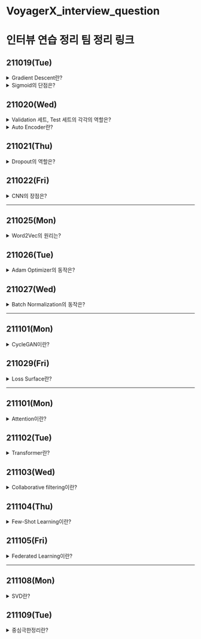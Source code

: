# VoyagerX_interview_question
# 인터뷰 연습 정리 팀 정리 링크

## 211019(Tue)
<details>
<summary> Gradient Descent란? </summary>  
<p>  
 
 - [강진선](https://github.com/iamtrueline/Boostcamp_AI_Tech_Note/blob/main/Gradient%20Descent.md)   
 
 - [김다인](https://www.notion.so/Gradient-Descent-64d47f289c284549903eea910da52a0f)
 
 - [김민지](https://colorful-animal-00d.notion.site/Gradient-Descent-77d05a654efc4b8da2bed66e89ef613d)
 
 - [송이현](https://s-a-r-a-h.notion.site/Gradient-Descent-2f2ca9765766484cb2c0fa6b6c31267c)
 
 - [신원지](https://s6820w.tistory.com/55)
 
 - [이나영](https://endurable-radium-a52.notion.site/Gradient-descent-b3384eb0044f4ea6ad0545833f365ef4)


</p>  
</details>  

<details>
<summary> Sigmoid의 단점은? </summary>  
<p>  
 

 - [강진선](https://github.com/iamtrueline/Boostcamp_AI_Tech_Note/blob/main/Sigmoid.md)   
 
 - [김다인](https://www.notion.so/Sigmoid-9972c2babad04d47aa0dfc5697e340e3)
 
 - [김민지](https://colorful-animal-00d.notion.site/sigmoid-0b6ca3e384f44106a31b7461543d4dcd)
 
 - [송이현](https://s-a-r-a-h.notion.site/Sigmoid-d305b10a1d234a13ad45314a0247cc53)
 
 - [신원지](https://s6820w.tistory.com/56)
 
 - [이나영]()


</p>    
</details>  

## 211020(Wed)
<details>
<summary> Validation 세트, Test 세트의 각각의 역할은? </summary>  
<p>  
 
 - [강진선](https://github.com/iamtrueline/Boostcamp_AI_Tech_Note/blob/main/Training-Test-Validation%20set.md)   
 
 - [김다인](https://wave-tote-a88.notion.site/Validation-Test-4905c5f593b0461380232fd2f8f6b91f)
 
 - [김민지](https://colorful-animal-00d.notion.site/Validation-set-Test-set-2466aaaf562745a5ad68f6dccd58f37b)
 
 - [송이현](https://s-a-r-a-h.notion.site/Validation-Data-Set-VS-Test-Data-Set-358dc723726f4d458e84f81d8471e57a)
 
 - [신원지](https://s6820w.tistory.com/57)
 
 - [이나영](https://endurable-radium-a52.notion.site/Validation-Test-aa624546cd184eb7a7024996e1f44c5c)


</p>    
</details>  
<details>
<summary> Auto Encoder란? </summary>  
<p>  
 
 - [강진선](https://github.com/iamtrueline/Boostcamp_AI_Tech_Note/blob/main/Autoencoder.md)   
 
 - [김다인](https://wave-tote-a88.notion.site/Auto-Encoder-a786f9da862c495abe970fd875683892)
 
 - [김민지](https://colorful-animal-00d.notion.site/AutoEncoder-6e6ab59c951b43fa9904a71cd1a5621c)
 
 - [송이현](https://s-a-r-a-h.notion.site/Auto-Encoder-292923cfaaa04c45a211595f559e9353)
 
 - [신원지](https://s6820w.tistory.com/59)
 
 - [이나영](https://endurable-radium-a52.notion.site/Auto-Encoder-e86f1f5cbdd34f9a89e234c43a21f2a0)


</p>    
</details>  

## 211021(Thu)
<details>
<summary> Dropout의 역할은? </summary>  
<p>  
 
 - [강진선](https://github.com/iamtrueline/Boostcamp_AI_Tech_Note/blob/main/Dropout.md)   
 
 - [김다인](https://wave-tote-a88.notion.site/Dropout-8ee3855c1bce4e7ca515582bfcc4f435)
 
 - [김민지](https://colorful-animal-00d.notion.site/Dropout-2e5c81c9a39143e681dcd1af84a21925)
 
 - [송이현](https://s-a-r-a-h.notion.site/Dropout-7baa8cdd7f4d4186b7e7b0d70a793be4)
 
 - [신원지](https://s6820w.tistory.com/60)
 
 - [이나영](https://endurable-radium-a52.notion.site/dropout-1a1412b5b08f4d3d98c7af5fab438329)


</p>    
</details>  

## 211022(Fri)
<details>
<summary> CNN의 장점은? </summary>  
<p>  
 
 - [강진선](https://github.com/iamtrueline/Boostcamp_AI_Tech_Note/blob/main/CNN.md)   
 
 - [김다인](https://wave-tote-a88.notion.site/CNN-ce0954ba42fe4e56ac5b8b82f3538d29)
 
 - [김민지](https://colorful-animal-00d.notion.site/CNN-6bf551b812864ff2af399446005c1f4e)
 
 - [송이현]()
 
 - [신원지](https://s6820w.tistory.com/62)
 
 - [이나영](https://endurable-radium-a52.notion.site/CNN-3a6ef47fc6cf4e9aa1e92cd51e785b5d)


</p>    
</details>  

--------------------------------------------------------------------

## 211025(Mon)
<details>
<summary> Word2Vec의 원리는? </summary>  
<p>  
 
 - [강진선](https://github.com/iamtrueline/Boostcamp_AI_Tech_Note/blob/main/Word2Vec.md)   
 
 - [김다인](https://wave-tote-a88.notion.site/Word2Vec-826653c9548c41a780e1ccb434d2ebf9)
 
 - [김민지](https://colorful-animal-00d.notion.site/Word2Vec-6de5752f23ce4badb4181f4c4d42d094)
 
 - [송이현](https://s-a-r-a-h.notion.site/Word2Vec-d688caa7cc0f4f10ad467cf0d73936b3)
 
 - [신원지](https://s6820w.tistory.com/64)
 
 - [이나영](https://endurable-radium-a52.notion.site/Word2Vec-008a9df39c11465182bffab96fcaf66d)

</p>    
</details>  

## 211026(Tue)
<details>
<summary> Adam Optimizer의 동작은? </summary>  
<p>  
 
 - [강진선]()   
 
 - [김다인](https://wave-tote-a88.notion.site/Adam-Optimizer-34fe64751ff447d5972a5063915cf6b9)
 
 - [김민지](https://colorful-animal-00d.notion.site/Adam-Optimizer-86fb4e4e9381411abc8c2d20e2856616)
 
 - [송이현](https://s-a-r-a-h.notion.site/Adam-optimizer-c115e08aa8dd4e7bb3c0dba8ab250edd)
 
 - [신원지](https://s6820w.tistory.com/66)
 
 - [이나영](https://endurable-radium-a52.notion.site/Adam-optimizer-f4490920b8434e338ebaa32a69deac2e)


</p>    
</details>  

## 211027(Wed)
<details>
<summary> Batch Normalization의 동작은? </summary>  
<p>  
 
 - [강진선](https://github.com/iamtrueline/Boostcamp_AI_Tech_Note/blob/main/Batch%20Normalization.md)   
 
 - [김다인](https://wave-tote-a88.notion.site/Batch-Normalization-b171cbe154f54474bc556ca769bce244)
 
 - [김민지](https://colorful-animal-00d.notion.site/Batch-Normalization-6c976eb4d8f449d895456edad80ed96c)
 
 - [송이현](https://s-a-r-a-h.notion.site/Batch-Normalization-e021c95482424f55b7b2d0f583934591)
 
 - [신원지](https://s6820w.tistory.com/68)
 
 - [이나영](https://endurable-radium-a52.notion.site/Batch-Normalization-23c776ac28394f2baf41146fd694b5b7)


</p>    
</details>  

--------------------------------------------------------------------

## 211101(Mon)
<details>
<summary> CycleGAN이란? </summary>  
<p>  
 
 - [강진선](https://github.com/iamtrueline/Boostcamp_AI_Tech_Note/blob/main/CycleGAN.md)   
 
 - [김다인](https://wave-tote-a88.notion.site/CycleGAN-455d30eeaf2f405b96406268b14bf8ad)
 
 - [김민지](https://colorful-animal-00d.notion.site/CycleGAN-8881703958c24705b8e77cf3b8de0d43)
 
 - [송이현](https://s-a-r-a-h.notion.site/Cycle-GAN-434bb915abf243bca72d6aa587989ae2)
 
 - [신원지]()
 
 - [이나영](https://endurable-radium-a52.notion.site/CycleGan-dbcc927674fa47d18fc93715b86f852d)


</p>    
</details>  

## 211029(Fri)
<details>
<summary> Loss Surface란? </summary>  
<p>  
 
 - [강진선]()   
 
 - [김다인]()
 
 - [김민지](https://colorful-animal-00d.notion.site/Loss-surface-e4cfdbff633642c490df21fb6f6894e3)
 
 - [송이현]()
 
 - [신원지]()
 
 - [이나영](https://endurable-radium-a52.notion.site/Loss-Surface-36be19104ddd44d1bf15be0fbb7ddbda)


</p>    
</details>  

--------------------------------------------------------------------


## 211101(Mon)
<details>
<summary> Attention이란? </summary>  
<p>  
 
 - [강진선]()   
 
 - [김다인]()
 
 - [김민지]()
 
 - [송이현](https://s-a-r-a-h.notion.site/What-Attention-in-AI-is-227dc4a5364d448d943cc38c7baac5e3)
 
 - [신원지]()
 
 - [이나영](https://endurable-radium-a52.notion.site/Attention-322e356cee21471d948139d9f433bcd1)


</p>    
</details>  

## 211102(Tue)
<details>
<summary> Transformer란? </summary>  
<p>  
 
 - [강진선]()   
 
 - [김다인]()
 
 - [김민지]()
 
 - [송이현](https://s-a-r-a-h.notion.site/Transformer-fafd186212d34dd7a022e3d6ccb17dcc)
 
 - [신원지]()
 
 - [이나영](https://endurable-radium-a52.notion.site/Transformer-7fc2fe192ad24301b687a6555880bbc2)


</p>    
</details>  

## 211103(Wed)
<details>
<summary> Collaborative filtering이란? </summary>  
<p>  
 
 - [강진선]()   
 
 - [김다인]()
 
 - [김민지](https://colorful-animal-00d.notion.site/Collaborative-filtering-d4e33de5512541db916877f42e1d0b09)
 
 - [송이현]()
 
 - [신원지]()
 
 - [이나영](https://endurable-radium-a52.notion.site/3a043825489e4f5fad26e5031e3b72a7)


</p>    
</details>  

## 211104(Thu)
<details>
<summary> Few-Shot Learning이란? </summary>  
<p>  
 
 - [강진선](https://github.com/iamtrueline/Boostcamp_AI_Tech_Note/blob/main/Few-Shot%20Learning.md)   
 
 - [김다인]()
 
 - [김민지]()
 
 - [송이현]()
 
 - [신원지]()
 
 - [이나영](https://endurable-radium-a52.notion.site/Few-Shot-Learning-1d09e7dec1af4d1c926dd7d89afcebe9)


</p>    
</details>  

## 211105(Fri)
<details>
<summary> Federated Learning이란? </summary>  
<p>  
 
 - [강진선]()   
 
 - [김다인]()
 
 - [김민지]()
 
 - [송이현]()
 
 - [신원지]()
 
 - [이나영]()


</p>    
</details>  

--------------------------------------------------------------------


## 211108(Mon)
<details>
<summary> SVD란? </summary>  
<p>  
 
 - [강진선]()   
 
 - [김다인]()
 
 - [김민지]()
 
 - [송이현]()
 
 - [신원지]()
 
 - [이나영]()


</p>    
</details>  

## 211109(Tue)
<details>
<summary> 중심극한정리란? </summary>  
<p>  
 
 - [강진선]()   
 
 - [김다인]()
 
 - [김민지]()
 
 - [송이현]()
 
 - [신원지]()
 
 - [이나영]()


</p>    
</details>  
